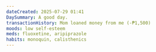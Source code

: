 ```yaml
---
dateCreated: 2025-07-29 01:41
DaySummary: A good day.
transactionHistory: Mom loaned money from me (-₱1,500)
moods: low self-esteem
meds: fluoxetine, aripiprazole
habits: monoquin, calisthenics
---
```

